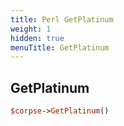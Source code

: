 ```yaml
---
title: Perl GetPlatinum
weight: 1
hidden: true
menuTitle: GetPlatinum
---
```

## GetPlatinum
```perl
$corpse->GetPlatinum()
```